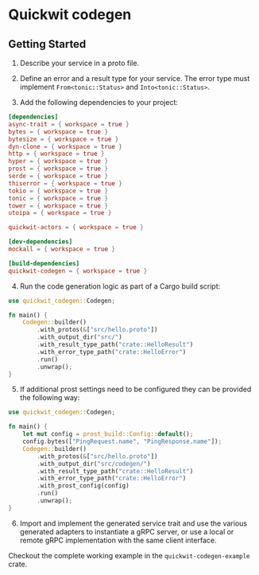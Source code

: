 # Quickwit codegen

## Getting Started

1. Describe your service in a proto file.

2. Define an error and a result type for your service. The error type must implement `From<tonic::Status>` and `Into<tonic::Status>`.

3. Add the following dependencies to your project:

```toml
[dependencies]
async-trait = { workspace = true }
bytes = { workspace = true }
bytesize = { workspace = true }
dyn-clone = { workspace = true }
http = { workspace = true }
hyper = { workspace = true }
prost = { workspace = true }
serde = { workspace = true }
thiserror = { workspace = true }
tokio = { workspace = true }
tonic = { workspace = true }
tower = { workspace = true }
utoipa = { workspace = true }

quickwit-actors = { workspace = true }

[dev-dependencies]
mockall = { workspace = true }

[build-dependencies]
quickwit-codegen = { workspace = true }
```

4. Run the code generation logic as part of a Cargo build script:

```rust
use quickwit_codegen::Codegen;

fn main() {
    Codegen::builder()
        .with_protos(&["src/hello.proto"])
        .with_output_dir("src/")
        .with_result_type_path("crate::HelloResult")
        .with_error_type_path("crate::HelloError")
        .run()
        .unwrap();
}
```

5. If additional prost settings need to be configured they can be provided the following way:

```rust
use quickwit_codegen::Codegen;

fn main() {
    let mut config = prost_build::Config::default();
    config.bytes(["PingRequest.name", "PingResponse.name"]);
    Codegen::builder()
        .with_protos(&["src/hello.proto"])
        .with_output_dir("src/codegen/")
        .with_result_type_path("crate::HelloResult")
        .with_error_type_path("crate::HelloError")
        .with_prost_config(config)
        .run()
        .unwrap();
}
```


6. Import and implement the generated service trait and use the various generated adapters to instantiate a gRPC server, or use a local or remote gRPC implementation with the same client interface.

Checkout the complete working example in the `quickwit-codegen-example` crate.
